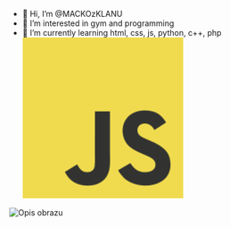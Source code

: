 - 👋 Hi, I’m @MACKOzKLANU
- 👀 I’m interested in gym and programming
- 🌱 I’m currently learning html, css, js, python, c++, php
![alt text](https://raw.githubusercontent.com/github/explore/80688e429a7d4ef2fca1e82350fe8e3517d3494d/topics/javascript/javascript.png)
<img src="(https://raw.githubusercontent.com/github/explore/80688e429a7d4ef2fca1e82350fe8e3517d3494d/topics/javascript/javascript.png)" alt="Opis obrazu" width="30" height="20">


<!-- - 💞️ I’m looking to collaborate on ...
- 📫 How to reach me ... -->

<!---
MACKOzKLANU/MACKOzKLANU is a ✨ special ✨ repository because its `README.md` (this file) appears on your GitHub profile.
You can click the Preview link to take a look at your changes.
--->
